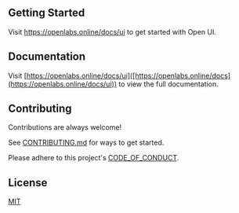 ## Getting Started

Visit <a aria-label="openui learn" href="https://openlabs.online/docs/ui">https://openlabs.online/docs/ui</a> to get started with Open UI.

## Documentation

Visit [https://openlabs.online/docs/ui]([https://openlabs.online/docs](https://openlabs.online/docs/ui)) to view the full documentation.

## Contributing

Contributions are always welcome!

See [CONTRIBUTING.md](https://github.com/OpenLabs-dev/openui/blob/main/CONTRIBUTING.md) for ways to get started.

Please adhere to this project's [CODE_OF_CONDUCT](https://github.com/OpenLabs-dev/openui/blob/main/CODE_OF_CONDUCT.md).

## License

[MIT](https://choosealicense.com/licenses/mit/)
